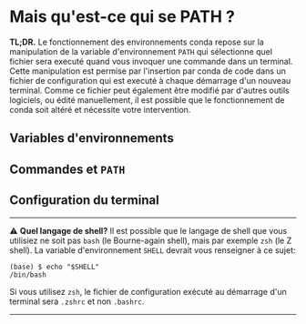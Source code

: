 # Mais qu'est-ce qui se PATH ?

**TL;DR.** Le fonctionnement des environnements conda repose sur la manipulation 
de la variable d'environnement `PATH` 
qui sélectionne quel fichier sera executé quand vous invoquer une commande dans 
un terminal.
Cette manipulation est permise par l'insertion par conda de code
dans un fichier de configuration qui est executé à chaque démarrage d'un 
nouveau terminal. Comme ce fichier peut également être modifié par d'autres
outils logiciels, ou édité manuellement, il est possible que le fonctionnement
de conda soit altéré et nécessite votre intervention.

## Variables d'environnements

## Commandes et `PATH`

## Configuration du terminal


--------------------------------------------------------------------------------
⚠️ **Quel langage de shell?** Il est possible que le langage de shell que vous 
utilisiez ne soit pas `bash` (le Bourne-again shell), mais par exemple `zsh` 
(le Z shell). 
La variable d'environnement `SHELL` devrait vous renseigner à ce sujet:

    (base) $ echo "$SHELL"
    /bin/bash

Si vous utilisez `zsh`, le fichier de configuration exécuté au démarrage d'un
terminal sera `.zshrc` et non `.bashrc`.

--------------------------------------------------------------------------------
